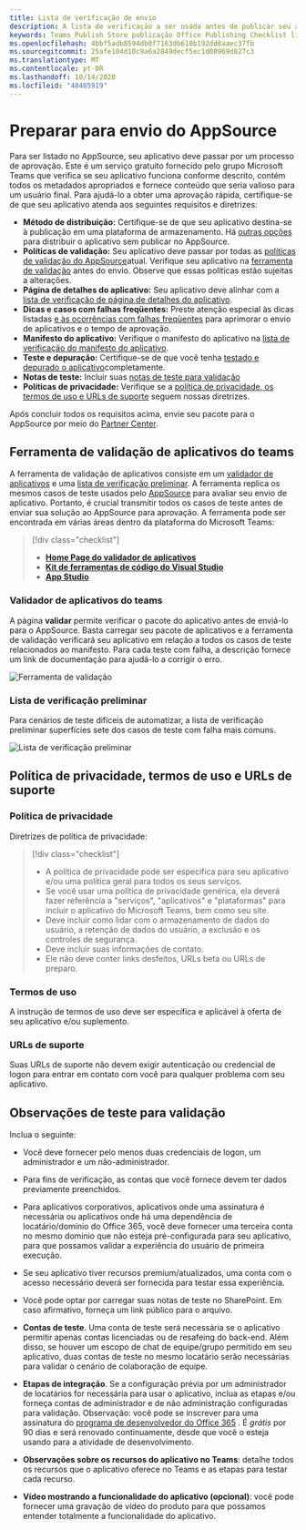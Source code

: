 ```yaml
---
title: Lista de verificação de envio
description: A lista de verificação a ser usada antes de publicar seu aplicativo do Microsoft Teams no AppSource
keywords: Teams Publish Store publicação Office Publishing Checklist listar aplicativos Teams appsource validação
ms.openlocfilehash: 4bbf5adb8594db0f7163db610b192dd8aaec37fb
ms.sourcegitcommit: 25afe104d10c9a6a2849decf5ec1d08969d827c3
ms.translationtype: MT
ms.contentlocale: pt-BR
ms.lasthandoff: 10/14/2020
ms.locfileid: "48465919"
---
```

# <a name="prepare-for-appsource-submission"></a>Preparar para envio do AppSource  

Para ser listado no AppSource, seu aplicativo deve passar por um processo de aprovação. Este é um serviço gratuito fornecido pelo grupo Microsoft Teams que verifica se seu aplicativo funciona conforme descrito, contém todos os metadados apropriados e fornece conteúdo que seria valioso para um usuário final. Para ajudá-lo a obter uma aprovação rápida, certifique-se de que seu aplicativo atenda aos seguintes requisitos e diretrizes:

* **Método de distribuição:** Certifique-se de que seu aplicativo destina-se à publicação em uma plataforma de armazenamento. Há [outras opções](../../overview.md) para distribuir o aplicativo sem publicar no AppSource.
* **Políticas de validação:** Seu aplicativo deve passar por todas as [políticas de validação do AppSource](https://docs.microsoft.com/legal/marketplace/certification-policies#1140-teams)atual. Verifique seu aplicativo na [ferramenta de validação](#teams-app-validation-tool) antes do envio. Observe que essas políticas estão sujeitas a alterações.
* **Página de detalhes do aplicativo:** Seu aplicativo deve alinhar com a  [lista de verificação de página de detalhes do aplicativo](detail-page-checklist.md).
* **Dicas e casos com falhas freqüentes:** Preste atenção especial às dicas listadas [e às ocorrências com falhas freqüentes](frequently-failed-cases.md)  para aprimorar o envio de aplicativos e o tempo de aprovação.
* **Manifesto do aplicativo:** Verifique o manifesto do aplicativo na [lista de verificação do manifesto do aplicativo](app-manifest-checklist.md).
* **Teste e depuração:** Certifique-se de que você tenha [testado e depurado o aplicativo](../../../build-and-test/debug.md)completamente.
* **Notas de teste:** Incluir suas [notas de teste para validação](#test-notes-for-validation)
* **Políticas de privacidade:** Verifique se a [política de privacidade, os termos de uso e URLs de suporte](#privacy-policy-terms-of-use-and-support-urls) seguem nossas diretrizes.

Após concluir todos os requisitos acima, envie seu pacote para o AppSource por meio do [Partner Center](/office/dev/store/use-partner-center-to-submit-to-appsource).

## <a name="teams-app-validation-tool"></a>Ferramenta de validação de aplicativos do teams

A ferramenta de validação de aplicativos consiste em um [validador de aplicativos](#teams-app-validator) e uma [lista de verificação preliminar](#preliminary-checklist). A ferramenta replica os mesmos casos de teste usados pelo [AppSource](/office/dev/store/submit-to-appsource-via-partner-center) para avaliar seu envio de aplicativo. Portanto, é crucial transmitir todos os casos de teste antes de enviar sua solução ao AppSource para aprovação. A ferramenta pode ser encontrada em várias áreas dentro da plataforma do Microsoft Teams:

> [!div class="checklist"]
>
> * [**Home Page do validador de aplicativos**](https://dev.teams.microsoft.com/appvalidation.html)
> * [**Kit de ferramentas de código do Visual Studio**](/toolkit/visual-studio-code-overview.md)
> * [**App Studio**](/concepts/build-and-test/app-studio-overview.md)

### <a name="teams-app-validator"></a>Validador de aplicativos do teams

A página **validar** permite verificar o pacote do aplicativo antes de enviá-lo para o AppSource. Basta carregar seu pacote de aplicativos e a ferramenta de validação verificará seu aplicativo em relação a todos os casos de teste relacionados ao manifesto. Para cada teste com falha, a descrição fornece um link de documentação para ajudá-lo a corrigir o erro.

![Ferramenta de validação](../../../../assets/images/validation-tool/validator.png)

### <a name="preliminary-checklist"></a>Lista de verificação preliminar

Para cenários de teste difíceis de automatizar, a lista de verificação preliminar superfícies sete dos casos de teste com falha mais comuns.

![Lista de verificação preliminar](../../../../assets/images/validation-tool/preliminary-checklist.png)

## <a name="privacy-policy-terms-of-use-and-support-urls"></a>Política de privacidade, termos de uso e URLs de suporte

### <a name="privacy-policy"></a>Política de privacidade

Diretrizes de política de privacidade:

> [!div class="checklist"]
>
> * A política de privacidade pode ser específica para seu aplicativo e/ou uma política geral para todos os seus serviços.
> * Se você usar uma política de privacidade genérica, ela deverá fazer referência a "serviços", "aplicativos" e "plataformas" para incluir o aplicativo do Microsoft Teams, bem como seu site.
> * Deve incluir como lidar com o armazenamento de dados do usuário, a retenção de dados do usuário, a exclusão e os controles de segurança.
> * Deve incluir suas informações de contato.
> * Ele não deve conter links desfeitos, URLs beta ou URLs de preparo.

### <a name="terms-of-use"></a>Termos de uso

A instrução de termos de uso deve ser específica e aplicável à oferta de seu aplicativo e/ou suplemento.

### <a name="support-urls"></a>URLs de suporte

Suas URLs de suporte não devem exigir autenticação ou credencial de logon para entrar em contato com você para qualquer problema com seu aplicativo.

## <a name="test-notes-for-validation"></a>Observações de teste para validação

Inclua o seguinte:

* Você deve fornecer pelo menos duas credenciais de logon, um administrador e um não-administrador.

* Para fins de verificação, as contas que você fornece devem ter dados previamente preenchidos.

* Para aplicativos corporativos, aplicativos onde uma assinatura é necessária ou aplicativos onde há uma dependência de locatário/domínio do Office 365, você deve fornecer uma terceira conta no mesmo domínio que não esteja pré-configurada para seu aplicativo, para que possamos validar a experiência do usuário de primeira execução.

* Se seu aplicativo tiver recursos premium/atualizados, uma conta com o acesso necessário deverá ser fornecida para testar essa experiência.

* Você pode optar por carregar suas notas de teste no SharePoint. Em caso afirmativo, forneça um link público para o arquivo.

* **Contas de teste**. Uma conta de teste será necessária se o aplicativo permitir apenas contas licenciadas ou de resafeing do back-end. Além disso, se houver um escopo de chat de equipe/grupo permitido em seu aplicativo, duas contas de teste no mesmo locatário serão necessárias para validar o cenário de colaboração de equipe.

* **Etapas de integração**. Se a configuração prévia por um administrador de locatários for necessária para usar o aplicativo, inclua as etapas e/ou forneça contas de administrador e de não administração configuradas para validação. Observação: você pode se inscrever para uma assinatura do [programa de desenvolvedor do Office 365](https://developer.microsoft.com/microsoft-365/dev-program) . É *grátis* por 90 dias e será renovado continuamente, desde que você o esteja usando para a atividade de desenvolvimento.

* **Observações sobre os recursos do aplicativo no Teams**: detalhe todos os recursos que o aplicativo oferece no Teams e as etapas para testar cada recurso.

* **Vídeo mostrando a funcionalidade do aplicativo (opcional)**: você pode fornecer uma gravação de vídeo do produto para que possamos entender totalmente a funcionalidade do aplicativo.
